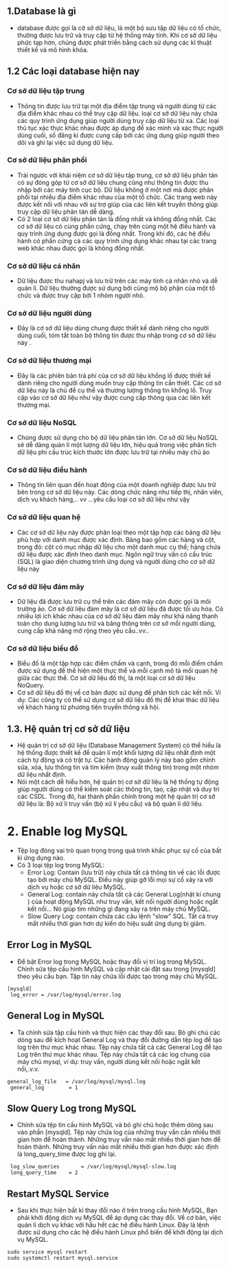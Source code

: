 ## 1.Database là gì ## 
- database được gọi là cở sở dữ liệu, là một bộ sưu tập dữ liệu có tổ chức, thường được lưu trữ và truy cập từ hệ thống máy tính. Khi cơ sở dữ liệu phức tạp hơn, chúng được phát triển bằng cách sử dụng các kĩ thuật thiết kế và mô hình khóa. 
## 1.2 Các loại database hiện nay ## 
### Cơ sở dữ liệu tập trung ### 
- Thông tin được lưu trữ tại một địa điểm tập trung và người dùng từ các địa điểm khác nhau có thể truy cập dữ liệu. loại cơ sở dữ liệu này chứa các quy trình ứng dụng giúp người dùng truy cập dữ liệu từ xa. Các loại thủ tục xác thực khác nhau được áp dụng để xác minh và xác thực người dùng cuối, số đăng kí được cung cấp bởi các ứng dụng giúp người theo dõi và ghi lại việc sử dụng dữ liệu. 
### Cơ sở dữ liệu phân phối ### 
- Trái ngược với khái niệm cơ sở dữ liệu tập trung, cơ sở dữ liệu phân tán có sự đóng góp từ cơ sở dữ liệu chung cũng như thông tin được thu nhập bởi các máy tính cục bộ. Dữ liệu không ở một nơi mà được phân phối tại nhiều địa điểm khác nhau của một tổ chức. Các trang web này được kết nối với nhau với sự trợ giúp của các liên kết truyền thông giúp truy cập dữ liệu phân tán dễ dàng. 
- Có 2 loại cơ sở dữ liệu phân tán là đồng nhất và không đồng nhất. Các cơ sở dữ liệu có cùng phần cứng, chạy trên cùng một hệ điều hành và quy trình ứng dụng được gọi là đồng nhất. Trong khi đó, các hệ điều hành có phần cứng cà các quy trình ứng dụng khác nhau tại các trang web khác nhau được gọi là không đồng nhất. 
### Cơ sở dữ liệu cá nhân ### 
- Dữ liệu được thu nahapj và lưu trữ trên các máy tính cá nhân nhỏ và dễ quản lí. Dữ liệu thường được sử dụng bởi cùng mộ bộ phận của một tổ chức và được truy cập bởi 1 nhóm người nhỏ. 
### Cơ sở dữ liệu người dùng ### 
- Đây là cơ sở dữ liệu dùng chung được thiết kế dành riêng cho người dùng cuối, tóm tắt toàn bộ thông tin được thu nhập trong cơ sở dữ liệu này . 
### Cơ sở dữ liệu thương mại ### 
- Đây là các phiên bản trả phí của cơ sở dữ liệu khổng lồ được thiết kế dành riêng cho người dùng muốn truy cập thông tin cần thiết. Các cơ sở dữ liệu này là chủ để cụ thể và thương lượng thông tin khổng lồ. Truy cập vào cơ sở dữ liệu như vậy được cung cấp thông qua các liên kết thương mại. 
### Cơ sở dữ liệu NoSQL ### 
- Chúng được sử dụng cho bộ dữ liệu phân tán lớn. Cơ sở dữ liệu NoSQL sẽ dễ dàng quản lí một lượng dữ liệu lớn, hiệu quả trong việc phân tích dữ liệu phi cấu trúc kích thước lớn được lưu trữ tại nhiều máy chủ ảo
### Cơ sở dữ liệu điều hành ### 
- Thông tin liên quan đến hoạt động của một doanh nghiệp được lưu trữ bên trong cơ sở dữ liệu này. Các dòng chức năng như tiếp thị, nhân viên, dịch vụ khách hàng,.. vv …yêu cầu loại cơ sở dữ liệu như vậy
### Cơ sở dữ liệu quan hệ ### 
- Các cơ sở dữ liệu này được phân loại theo một tập hợp các bảng dữ liệu phù hợp với danh mục được xác định. Bảng bao gồm các hàng và cột, trong đó: cột có mục nhập dữ liệu cho một danh mục cụ thể; hàng chứa dữ liệu được xác định theo danh mục. Ngôn ngữ truy vấn có cấu trúc (SQL) là giao diện chương trình ứng dụng và người dùng cho cơ sở dữ liệu này
### Cơ sở dữ liệu đám mây ### 
- Dữ liệu đã được lưu trữ cụ thể trên các đám mây còn được gọi là môi trường ảo. Cơ sở dữ liệu đám mây là cơ sở dữ liệu đã được tối ưu hóa. Có nhiều lợi ích khác nhau của cơ sở dữ liệu đám mây như khả năng thanh toán cho dung lượng lưu trữ và băng thông trên cơ sở mỗi người dùng, cung cấp khả năng mở rộng theo yêu cầu..vv..
### Cơ sở dữ liệu biểu đồ ### 
- Biểu đồ là một tập hợp các điểm chấm và cạnh, trong đó mỗi điểm chấm được sử dụng để thể hiện một thực thể và mỗi cạnh mô tả mối quan hệ giữa các thực thể. Cơ sở dữ liệu đồ thị, là một loại cơ sở dữ liệu NoQuery.
- Cơ sở dữ liệu đồ thị về cơ bản được sử dụng để phân tích các kết nối. Ví dụ: Các công ty có thể sử dụng cơ sở dữ liệu đồ thị để khai thác dữ liệu về khách hàng từ phương tiện truyền thông xã hội.
## 1.3. Hệ quản trị cơ sở dữ liệu ## 
- Hệ quản trị cơ sở dữ liệu (Database Management System) có thể hiểu là hệ thống được thiết kế để quản lí một khối lượng dữ liệu nhất định một cách tự động và có trật tự. Các hành động quản lý này bao gồm chỉnh sửa, xóa, lưu thông tin và tìm kiếm (truy xuất thông tin) trong một nhóm dữ liệu nhất định.
- Nói một cách dễ hiểu hơn, hệ quản trị cơ sở dữ liệu là hệ thống tự động giúp người dùng có thể kiểm soát các thông tin, tạo, cập nhật và duy trì các CSDL. Trong đó, hai thành phần chính trong một hệ quản trị cơ sở dữ liệu là: Bộ xử lí truy vấn (bộ xử lí yêu cầu) và bộ quản lí dữ liệu.


# 2. Enable log MySQL # 
- Tệp log đóng vai trò quan trọng trong quá trình khắc phục sự cố của bất kì ứng dụng nào. 
- Có 3 loại tệp log trong MySQL: 
   - Error Log: Contain (lưu trữ) này chứa tất cả thông tin về các lỗi được tạo bởi máy chủ MySQL. Điều này giúp gỡ lỗi mọi sự cố xảy ra với dịch vụ hoặc cơ sở dữ liệu MySQL. 
   - General Log: contain này chứa tất cả các General Log(nhật kí chung ) của hoạt động MySQL như truy vấn, kết nối người dùng hoặc ngắt kết nối... Nó giúp tìm những gì đang xảy ra trên máy chủ MySQL.
   - Slow Query Log: contain chứa các câu lệnh "slow" SQL. Tất cả truy mất nhiều thời gian hơn dự kiến do hiệu suất ứng dụng bị giảm. 

## Error Log in MySQL ## 
- Để bật Error log trong MySQL hoặc thay đổi vị trí log trong MySQL. Chỉnh sửa tệp cấu hình MySQL và cập nhật cài đặt sau trong [mysqld] theo yêu cầu bạn. Tập tin này chứa lỗi được tạo trong máy chủ MySQL.
```
[mysqld]
 log_error = /var/log/mysql/error.log
```
## General Log in MySQL ## 
- Ta chỉnh sửa tập cấu hình và thực hiện các thay đổi sau. Bỏ ghi chú các dòng sau để kích hoạt General Log và thay đổi đường dẫn tệp log để tạo log trên thư mục khác nhau. Tệp này chứa tất cả các General Log để tạo Log trên thư mục khác nhau. Tệp này chứa tất cả các log chung của máy chủ mysql, ví dụ: truy vấn, người dùng kết nối hoặc ngắt kết nối,.v.v. 
```
general_log_file   = /var/log/mysql/mysql.log
 general_log        = 1
```
## Slow Query Log trong MySQL ## 
- Chỉnh sửa tệp tin cấu hình MySQL và bỏ ghi chú hoặc thêm dòng sau vào phần [mysqld]. Tệp này chứa log của những truy vấn cần nhiều thời gian hơn để hoàn thành. Những truy vấn nào mất nhiều thời gian hơn để hoàn thành. Những truy vấn nào mất nhiều thời gian hơn được xác định là long_query_time được log ghi lại. 
```
 log_slow_queries       = /var/log/mysql/mysql-slow.log
 long_query_time 	= 2
```
## Restart MySQL Service ## 
- Sau khi thực hiện bất kì thay đổi nào ở trên trong cấu hình MySQL, Bạn phải khởi động dịch vụ MySQL để áp dụng các thay đổi. Về cơ bản, việc quản lí dịch vụ khác với hầu hết các hệ điều hành Linux. Đây là lệnh được sử dụng cho các hệ điều hành Linux phổ biến để khởi động lại dịch vụ MySQL. 
```
sudo service mysql restart
sudo systemctl restart mysql.service
```
 
